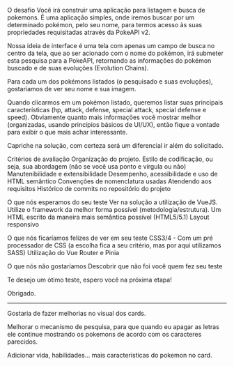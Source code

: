 O desafio
Você irá construir uma aplicação para listagem e busca de pokemons. É uma aplicação simples, onde iremos buscar por um determinado pokémon, pelo seu nome, para termos acesso às suas propriedades requisitadas através da PokeAPI v2.


Nossa ideia de interface é uma tela com apenas um campo de busca no centro da tela, que ao ser acionado com o nome do pokémon, irá submeter esta pesquisa para a PokeAPI, retornando as informações do pokémon buscado e de suas evoluções (Evolution Chains).


Para cada um dos pokémons listados (o pesquisado e suas evoluções), gostaríamos de ver seu nome e sua imagem.


Quando clicarmos em um pokémon listado, queremos listar suas principais características (hp, attack, defense, special attack, special defense e speed). Obviamente quanto mais informações você mostrar melhor (organizadas, usando princípios básicos de UI/UX), então fique a vontade para exibir o que mais achar interessante.

Capriche na solução, com certeza será um diferencial ir além do solicitado.


Critérios de avaliação
Organização do projeto.
Estilo de codificação, ou seja, sua abordagem (não se você usa ponto e vírgula ou não)
Manutenibilidade e extensibilidade
Desempenho, acessibilidade e uso de HTML semântico
Convenções de nomenclatura usadas
Atendendo aos requisitos
Histórico de commits no repositório do projeto


O que nós esperamos do seu teste
Ver na solução a utilização de VueJS. Utilize o framework da melhor forma possível (metodologia/estrutura).
Um HTML escrito da maneira mais semântica possível (HTML5/5.1)
Layout responsivo


O que nós ficaríamos felizes de ver em seu teste
CSS3/4 - Com um pré processador de CSS (a escolha fica a seu critério, mas por aqui utilizamos SASS)
Utilização do Vue Router e Pinia


O que nós não gostaríamos
Descobrir que não foi você quem fez seu teste

Te desejo um ótimo teste, espero você na próxima etapa!

Obrigado.

-----------------------------

Gostaria de fazer melhorias no visual dos cards.

Melhorar o mecanismo de pesquisa, para que quando eu apagar as letras ele continue mostrando os pokemons de acordo com os caracteres parecidos.

Adicionar vida, habilidades... mais caracteristicas do pokemon no card.